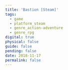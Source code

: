 ```yaml
---
title: 'Bastion [Steam]'
tags:
  - game
  - platform_steam
  - genre_action-adventure
  - genre_rpg
digital: true
physical: false
guide: false
pending: false
date: 2018-11-17
permalink: false
---
```

